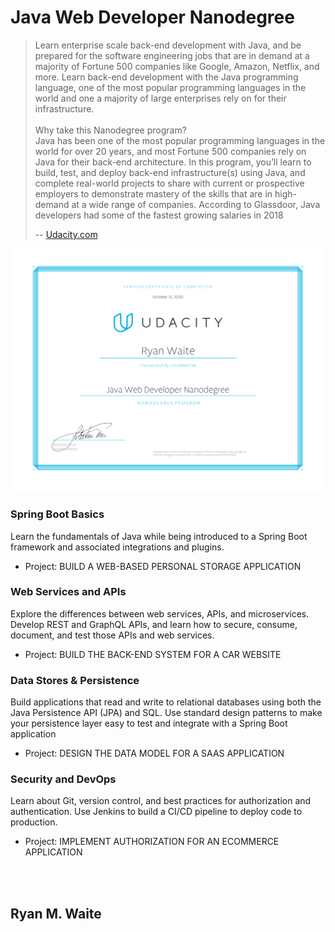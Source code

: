 # Java Web Developer Nanodegree

<blockquote>
Learn enterprise scale back-end development with Java, and be prepared for the software engineering jobs that are in demand at a majority of Fortune 500 companies like Google, Amazon, Netflix, and more. Learn back-end development with the Java programming language, one of the most popular programming languages in the world and one a majority of large enterprises rely on for their infrastructure.
<br/>
<br/>
Why take this Nanodegree program?
<br/>
Java has been one of the most popular programming languages in the world for over 20 years, and most Fortune 500 companies rely on Java for their back-end architecture. In this program, you’ll learn to build, test, and deploy back-end infrastructure(s) using Java, and complete real-world projects to share with current or prospective employers to demonstrate mastery of the skills that are in high-demand at a wide range of companies. According to Glassdoor, Java developers had some of the fastest growing salaries in 2018

-- <a href="http://udacity.com/">Udacity.com</a>
</blockquote>

![Nanodegree-Certification](nd-grad-cert-jwd.png)

### Spring Boot Basics
Learn the fundamentals of Java while being introduced to a Spring Boot framework and associated integrations and plugins.
* Project: BUILD A WEB-BASED PERSONAL STORAGE APPLICATION

### Web Services and APIs
Explore the differences between web services, APIs, and microservices. Develop REST and GraphQL APIs, and learn how to secure, consume, document, and test those APIs and web services.
* Project: BUILD THE BACK-END SYSTEM FOR A CAR WEBSITE

### Data Stores & Persistence
Build applications that read and write to relational databases using both the Java Persistence API (JPA) and SQL. Use standard design patterns to make your persistence layer easy to test and integrate with a Spring Boot application
* Project: DESIGN THE DATA MODEL FOR A SAAS APPLICATION

### Security and DevOps
Learn about Git, version control, and best practices for authorization and authentication. Use Jenkins to build a CI/CD pipeline to deploy code to production.
* Project: IMPLEMENT AUTHORIZATION FOR AN ECOMMERCE APPLICATION

<br/>
<br/>

## Ryan M. Waite